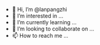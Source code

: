 - 👋 Hi, I’m @lanpangzhi
- 👀 I’m interested in ...
- 🌱 I’m currently learning ...
- 💞️ I’m looking to collaborate on ...
- 📫 How to reach me ...

<!---
lanpangzhi/lanpangzhi is a ✨ special ✨ repository because its `README.md` (this file) appears on your GitHub profile.
You can click the Preview link to take a look at your changes.
--->
